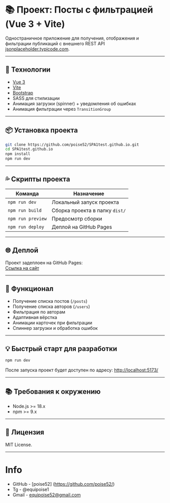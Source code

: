# 📚 Проект: Посты с фильтрацией (Vue 3 + Vite)

Одностраничное приложение для получения, отображения и фильтрации публикаций с внешнего REST API [jsonplaceholder.typicode.com](https://jsonplaceholder.typicode.com/).

---

## 🚀 Технологии

- [Vue 3](https://vuejs.org/)
- [Vite](https://vitejs.dev/)
- [Bootstrap ](https://getbootstrap.com/)
- SASS для стилизации
- Анимация загрузки (spinner) + уведомления об ошибках
- Анимация фильтрации через `TransitionGroup`

---

## 📦 Установка проекта

```bash
git clone https://github.com/poise52/SPA1test.github.io.git
cd SPA1test.github.io
npm install
npm run dev
```

---

## 💦 Скрипты проекта

| Команда           | Назначение                      |
|-------------------|---------------------------------|
| `npm run dev`     | Локальный запуск проекта        |
| `npm run build`   | Сборка проекта в папку `dist/`     |
| `npm run preview` | Предосмотр сборки         |
| `npm run deploy`  | Деплой на GitHub Pages          |

---

## 🌐 Деплой

Проект задеплоен на GitHub Pages:  
 [Ссылка на сайт](https://poise52.github.io/SPA1test.github.io/)

---

## 📜 Функционал

- Получение списка постов (`/posts`)
- Получение списка авторов (`/users`)
- Фильтрация по авторам
- Адаптивная вёрстка
- Анимации карточек при фильтрации
- Спиннер загрузки и обработка ошибок

---

## 💡 Быстрый старт для разработки

```bash
npm run dev
```
После запуска проект будет доступен по адресу: [http://localhost:5173/](http://localhost:5173/)

---

## 📚 Требования к окружению

- Node.js >= 18.x
- npm >= 9.x

---

## 📄 Лицензия

MIT License.

---

# Info

- GitHub - [poise52] (https://github.com/poise52/)
- Tg - @equipoise1
- Gmail - equipoise52@gmail.com


